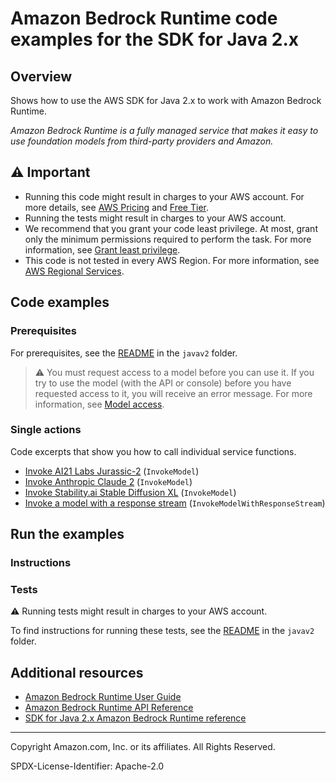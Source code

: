 <!--Generated by WRITEME on 2023-11-12 09:22:49.183930 (UTC)-->
# Amazon Bedrock Runtime code examples for the SDK for Java 2.x

## Overview

Shows how to use the AWS SDK for Java 2.x to work with Amazon Bedrock Runtime.

<!--custom.overview.start-->
<!--custom.overview.end-->

*Amazon Bedrock Runtime is a fully managed service that makes it easy to use foundation models from third-party providers and Amazon.*

## ⚠ Important

* Running this code might result in charges to your AWS account. For more details, see [AWS Pricing](https://aws.amazon.com/pricing/?aws-products-pricing.sort-by=item.additionalFields.productNameLowercase&aws-products-pricing.sort-order=asc&awsf.Free%20Tier%20Type=*all&awsf.tech-category=*all) and [Free Tier](https://aws.amazon.com/free/?all-free-tier.sort-by=item.additionalFields.SortRank&all-free-tier.sort-order=asc&awsf.Free%20Tier%20Types=*all&awsf.Free%20Tier%20Categories=*all).
* Running the tests might result in charges to your AWS account.
* We recommend that you grant your code least privilege. At most, grant only the minimum permissions required to perform the task. For more information, see [Grant least privilege](https://docs.aws.amazon.com/IAM/latest/UserGuide/best-practices.html#grant-least-privilege).
* This code is not tested in every AWS Region. For more information, see [AWS Regional Services](https://aws.amazon.com/about-aws/global-infrastructure/regional-product-services).

<!--custom.important.start-->
<!--custom.important.end-->

## Code examples

### Prerequisites

For prerequisites, see the [README](../../README.md#Prerequisites) in the `javav2` folder.


<!--custom.prerequisites.start-->
> ⚠ You must request access to a model before you can use it. If you try to use the model (with the API or console) before you have requested access to it, you will receive an error message. For more information, see [Model access](https://docs.aws.amazon.com/bedrock/latest/userguide/model-access.html).
<!--custom.prerequisites.end-->

### Single actions

Code excerpts that show you how to call individual service functions.

* [Invoke AI21 Labs Jurassic-2](src/main/java/com/example/bedrockruntime/InvokeModel.java#L101) (`InvokeModel`)
* [Invoke Anthropic Claude 2](src/main/java/com/example/bedrockruntime/InvokeModel.java#L51) (`InvokeModel`)
* [Invoke Stability.ai Stable Diffusion XL](src/main/java/com/example/bedrockruntime/InvokeModel.java#L151) (`InvokeModel`)
* [Invoke a model with a response stream](src/main/java/com/example/bedrockruntime/InvokeModelWithResponseStream.java#L49) (`InvokeModelWithResponseStream`)

## Run the examples

### Instructions



<!--custom.instructions.start-->
<!--custom.instructions.end-->



### Tests

⚠ Running tests might result in charges to your AWS account.


To find instructions for running these tests, see the [README](../../README.md#Tests)
in the `javav2` folder.



<!--custom.tests.start-->
<!--custom.tests.end-->

## Additional resources

* [Amazon Bedrock Runtime User Guide](https://docs.aws.amazon.com/bedrock/latest/userguide/what-is-bedrock.html)
* [Amazon Bedrock Runtime API Reference](https://docs.aws.amazon.com/bedrock/latest/APIReference/welcome.html)
* [SDK for Java 2.x Amazon Bedrock Runtime reference](https://sdk.amazonaws.com/java/api/latest/software/amazon/awssdk/services/bedrock-runtime/package-summary.html)

<!--custom.resources.start-->
<!--custom.resources.end-->

---

Copyright Amazon.com, Inc. or its affiliates. All Rights Reserved.

SPDX-License-Identifier: Apache-2.0
